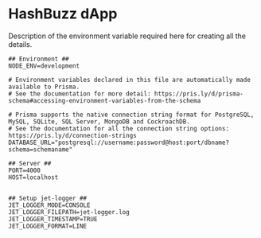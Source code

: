 # HashBuzz dApp

Description of the environment variable required here for creating all the details.

    ## Environment ##
    NODE_ENV=development

    # Environment variables declared in this file are automatically made available to Prisma.
    # See the documentation for more detail: https://pris.ly/d/prisma-schema#accessing-environment-variables-from-the-schema

    # Prisma supports the native connection string format for PostgreSQL, MySQL, SQLite, SQL Server, MongoDB and CockroachDB.
    # See the documentation for all the connection string options: https://pris.ly/d/connection-strings
    DATABASE_URL="postgresql://username:password@host:port/dbname?schema=schemaname"

    ## Server ##
    PORT=4000
    HOST=localhost


    ## Setup jet-logger ##
    JET_LOGGER_MODE=CONSOLE
    JET_LOGGER_FILEPATH=jet-logger.log
    JET_LOGGER_TIMESTAMP=TRUE
    JET_LOGGER_FORMAT=LINE
